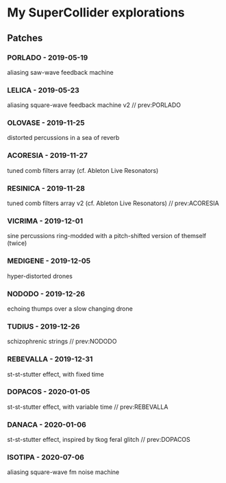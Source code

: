 # My SuperCollider explorations

## Patches

### PORLADO - 2019-05-19 
aliasing saw-wave feedback machine

### LELICA - 2019-05-23 
aliasing square-wave feedback machine v2 // prev:PORLADO

### OLOVASE - 2019-11-25 
distorted percussions in a sea of reverb

### ACORESIA - 2019-11-27 
tuned comb filters array (cf. Ableton Live Resonators)

### RESINICA - 2019-11-28 
tuned comb filters array v2 (cf. Ableton Live Resonators) // prev:ACORESIA

### VICRIMA - 2019-12-01 
sine percussions ring-modded with a pitch-shifted version of themself (twice)

### MEDIGENE - 2019-12-05 
hyper-distorted drones

### NODODO - 2019-12-26 
echoing thumps over a slow changing drone

### TUDIUS - 2019-12-26 
schizophrenic strings // prev:NODODO

### REBEVALLA - 2019-12-31 
st-st-stutter effect, with fixed time

### DOPACOS - 2020-01-05 
st-st-stutter effect, with variable time // prev:REBEVALLA

### DANACA - 2020-01-06 
st-st-stutter effect, inspired by tkog feral glitch // prev:DOPACOS

### ISOTIPA - 2020-07-06
aliasing square-wave fm noise machine
